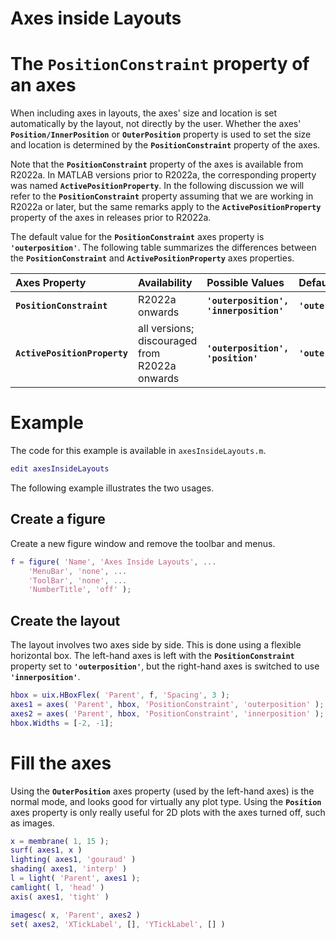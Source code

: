 
# **Axes inside Layouts**

#  **The** `PositionConstraint` **property of an axes** 

When including axes in layouts, the axes' size and location is set automatically by the layout, not directly by the user. Whether the axes' **`Position/InnerPosition`** or **`OuterPosition`** property is used to set the size and location is determined by the **`PositionConstraint`** property of the axes. 


Note that the **`PositionConstraint`** property of the axes is available from R2022a. In MATLAB versions prior to R2022a, the corresponding property was named **`ActivePositionProperty`**. In the following discussion we will refer to the **`PositionConstraint`** property assuming that we are working in R2022a or later, but the same remarks apply to the **`ActivePositionProperty`** property of the axes in releases prior to R2022a.


The default value for the **`PositionConstraint`** axes property is **`'outerposition'`**. The following table summarizes the differences between the **`PositionConstraint`** and **`ActivePositionProperty`** axes properties.

| **Axes Property** | **Availability** | **Possible Values** | **Default Value** |
| :-- | :-- | :-- | :-- |
| **`PositionConstraint`** | R2022a onwards | **`'outerposition', 'innerposition'`** | **`'outerposition'`** |
| **`ActivePositionProperty`** | all versions; discouraged from R2022a onwards | **`'outerposition', 'position'`** | **`'outerposition'`** |

# Example

The code for this example is available in `axesInsideLayouts.m`.

```matlab
edit axesInsideLayouts 
```

The following example illustrates the two usages.

## Create a figure

Create a new figure window and remove the toolbar and menus.

```matlab
f = figure( 'Name', 'Axes Inside Layouts', ...
    'MenuBar', 'none', ...
    'ToolBar', 'none', ...
    'NumberTitle', 'off' );
```

## Create the layout

The layout involves two axes side by side. This is done using a flexible horizontal box. The left\-hand axes is left with the **`PositionConstraint`** property set to **`'outerposition'`**, but the right\-hand axes is switched to use **`'innerposition'`**.

```matlab
hbox = uix.HBoxFlex( 'Parent', f, 'Spacing', 3 );
axes1 = axes( 'Parent', hbox, 'PositionConstraint', 'outerposition' );
axes2 = axes( 'Parent', hbox, 'PositionConstraint', 'innerposition' );
hbox.Widths = [-2, -1];
```

# Fill the axes

Using the **`OuterPosition`** axes property (used by the left\-hand axes) is the normal mode, and looks good for virtually any plot type. Using the **`Position`** axes property is only really useful for 2D plots with the axes turned off, such as images.

```matlab
x = membrane( 1, 15 );
surf( axes1, x )
lighting( axes1, 'gouraud' )
shading( axes1, 'interp' )
l = light( 'Parent', axes1 );
camlight( l, 'head' )
axis( axes1, 'tight' )

imagesc( x, 'Parent', axes2 )
set( axes2, 'XTickLabel', [], 'YTickLabel', [] )
```